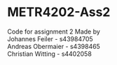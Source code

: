 # METR4202-Ass2
Code for assignment 2
Made by   
Johannes Feiler   - s43984705   
Andreas Obermaier - s4398465   
Christian Witting - s4402058   
